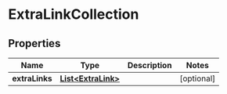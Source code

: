 # ExtraLinkCollection

## Properties
| Name           | Type                                      | Description | Notes      |
|----------------|-------------------------------------------|-------------|------------|
| **extraLinks** | [**List&lt;ExtraLink&gt;**](ExtraLink.md) |             | [optional] |
